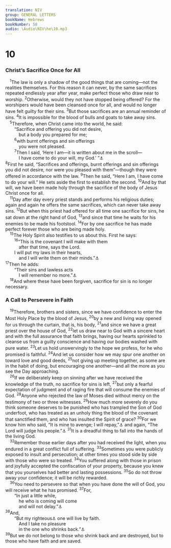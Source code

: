 ```yaml
---
translation: NIV
group: GENERAL LETTERS
bookName: Hebrews 
bookNumber: 58
audio: \Audio\NIV\he\10.mp3
---
```


<div class="title"><h1>10</h1><h3>Christ’s Sacrifice Once for All </h3></div>
<span class="verse he_10_1"> <sup>1</sup>The law is only a shadow of the good things that are coming—not the realities themselves. For this reason it can never, by the same sacrifices repeated endlessly year after year, make perfect those who draw near to worship. </span>
<span class="verse he_10_2"><sup>2</sup>Otherwise, would they not have stopped being offered? For the worshipers would have been cleansed once for all, and would no longer have felt guilty for their sins. </span>
<span class="verse he_10_3"><sup>3</sup>But those sacrifices are an annual reminder of sins. </span>
<span class="verse he_10_4"><sup>4</sup>It is impossible for the blood of bulls and goats to take away sins. <br/></span>
<span class="verse he_10_5"> <sup>5</sup>Therefore, when Christ came into the world, he said: <br/>  “Sacrifice and offering you did not desire, <br/>   but a body you prepared for me; <br/></span>
<span class="verse he_10_6">  <sup>6</sup>with burnt offerings and sin offerings <br/>   you were not pleased. <br/></span>
<span class="verse he_10_7">  <sup>7</sup>Then I said, ‘Here I am—it is written about me in the scroll— <br/>   I have come to do your will, my God.’ ”<a data-toggle="tooltip" data-placement="bottom" title="Psalm 40:6-8 (see Septuagint)">⚓</a><br/></span>
<span class="verse he_10_8"><sup>8</sup>First he said, “Sacrifices and offerings, burnt offerings and sin offerings you did not desire, nor were you pleased with them”—though they were offered in accordance with the law. </span>
<span class="verse he_10_9"><sup>9</sup>Then he said, “Here I am, I have come to do your will.” He sets aside the first to establish the second. </span>
<span class="verse he_10_10"><sup>10</sup>And by that will, we have been made holy through the sacrifice of the body of Jesus Christ once for all. <br/></span>
<span class="verse he_10_11"> <sup>11</sup>Day after day every priest stands and performs his religious duties; again and again he offers the same sacrifices, which can never take away sins. </span>
<span class="verse he_10_12"><sup>12</sup>But when this priest had offered for all time one sacrifice for sins, he sat down at the right hand of God, </span>
<span class="verse he_10_13"><sup>13</sup>and since that time he waits for his enemies to be made his footstool. </span>
<span class="verse he_10_14"><sup>14</sup>For by one sacrifice he has made perfect forever those who are being made holy. <br/></span>
<span class="verse he_10_15"> <sup>15</sup>The Holy Spirit also testifies to us about this. First he says: <br/></span>
<span class="verse he_10_16">  <sup>16</sup>“This is the covenant I will make with them <br/>   after that time, says the Lord. <br/>  I will put my laws in their hearts, <br/>   and I will write them on their minds.”<a data-toggle="tooltip" data-placement="bottom" title="Jer. 31:33">⚓</a><br/></span>
<span class="verse he_10_17"><sup>17</sup>Then he adds: <br/>  “Their sins and lawless acts <br/>   I will remember no more.”<a data-toggle="tooltip" data-placement="bottom" title="Jer. 31:34">⚓</a><br/></span>
<span class="verse he_10_18"> <sup>18</sup>And where these have been forgiven, sacrifice for sin is no longer necessary. <br/></span>
<div class="title"><h3>A Call to Persevere in Faith </h3></div>
<span class="verse he_10_19"> <sup>19</sup>Therefore, brothers and sisters, since we have confidence to enter the Most Holy Place by the blood of Jesus, </span>
<span class="verse he_10_20"><sup>20</sup>by a new and living way opened for us through the curtain, that is, his body, </span>
<span class="verse he_10_21"><sup>21</sup>and since we have a great priest over the house of God, </span>
<span class="verse he_10_22"><sup>22</sup>let us draw near to God with a sincere heart and with the full assurance that faith brings, having our hearts sprinkled to cleanse us from a guilty conscience and having our bodies washed with pure water. </span>
<span class="verse he_10_23"><sup>23</sup>Let us hold unswervingly to the hope we profess, for he who promised is faithful. </span>
<span class="verse he_10_24"><sup>24</sup>And let us consider how we may spur one another on toward love and good deeds, </span>
<span class="verse he_10_25"><sup>25</sup>not giving up meeting together, as some are in the habit of doing, but encouraging one another—and all the more as you see the Day approaching. <br/></span>
<span class="verse he_10_26"> <sup>26</sup>If we deliberately keep on sinning after we have received the knowledge of the truth, no sacrifice for sins is left, </span>
<span class="verse he_10_27"><sup>27</sup>but only a fearful expectation of judgment and of raging fire that will consume the enemies of God. </span>
<span class="verse he_10_28"><sup>28</sup>Anyone who rejected the law of Moses died without mercy on the testimony of two or three witnesses. </span>
<span class="verse he_10_29"><sup>29</sup>How much more severely do you think someone deserves to be punished who has trampled the Son of God underfoot, who has treated as an unholy thing the blood of the covenant that sanctified them, and who has insulted the Spirit of grace? </span>
<span class="verse he_10_30"><sup>30</sup>For we know him who said, “It is mine to avenge; I will repay,”<a data-toggle="tooltip" data-placement="bottom" title="Deut. 32:35">⚓</a> and again, “The Lord will judge his people.”<a data-toggle="tooltip" data-placement="bottom" title="Deut. 32:36; Psalm 135:14">⚓</a></span>
<span class="verse he_10_31"><sup>31</sup>It is a dreadful thing to fall into the hands of the living God. <br/></span>
<span class="verse he_10_32"> <sup>32</sup>Remember those earlier days after you had received the light, when you endured in a great conflict full of suffering. </span>
<span class="verse he_10_33"><sup>33</sup>Sometimes you were publicly exposed to insult and persecution; at other times you stood side by side with those who were so treated. </span>
<span class="verse he_10_34"><sup>34</sup>You suffered along with those in prison and joyfully accepted the confiscation of your property, because you knew that you yourselves had better and lasting possessions. </span>
<span class="verse he_10_35"><sup>35</sup>So do not throw away your confidence; it will be richly rewarded. <br/></span>
<span class="verse he_10_36"> <sup>36</sup>You need to persevere so that when you have done the will of God, you will receive what he has promised. </span>
<span class="verse he_10_37"><sup>37</sup>For, <br/>  “In just a little while, <br/>   he who is coming will come <br/>   and will not delay.”<a data-toggle="tooltip" data-placement="bottom" title="Isaiah 26:20; Hab. 2:3">⚓</a><br/></span>
<span class="verse he_10_38"><sup>38</sup>And, <br/>  “But my righteous<a data-toggle="tooltip" data-placement="bottom" title="Some manuscripts But the righteous">⚓</a> one will live by faith. <br/>   And I take no pleasure <br/>   in the one who shrinks back.”<a data-toggle="tooltip" data-placement="bottom" title="Hab. 2:4 (see Septuagint)">⚓</a><br/></span>
<span class="verse he_10_39"><sup>39</sup>But we do not belong to those who shrink back and are destroyed, but to those who have faith and are saved. <br/></span>
